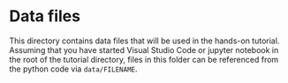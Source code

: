# Data files

This directory contains data files that will be used in the hands-on tutorial. Assuming that you have started Visual Studio Code or jupyter notebook in the root of the tutorial directory, files in this folder can be referenced from the python code via `data/FILENAME`.
